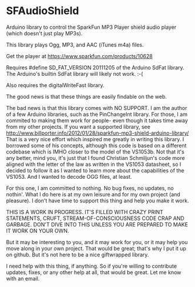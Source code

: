 SFAudioShield
=============

Arduino library to control the SparkFun MP3 Player shield audio player (which doesn't just play MP3s).

This library plays Ogg, MP3, and AAC (iTunes m4a) files.

Get the player at https://www.sparkfun.com/products/10628

Requires #define SD_FAT_VERSION 20111205 of the Arduino SdFat library. The Arduino's builtin
SdFat library will likely not work. :-(

Also requires the digitalWriteFast library.

The good news is that these things are easily findable on the web.

The bad news is that this library comes with NO SUPPORT. I am the author of a few Arduino libraries,
such as the PinChangeInt library. For those, I am commited to making them work for people- even
though it takes time away from my other projects. If you want a supported library, see
http://www.billporter.info/2012/01/28/sparkfun-mp3-shield-arduino-library/
That is a very nice effort which inspired me greatly in writing this library. I borrowed some of
his concepts, although this code is based on a different codebase which is IMHO closer to the model
of the VS1053b. Not that it's any better, mind you, it's just that I found Christian Schmiljun's code
more aligned with the letter of the law as written in the VS1053 datasheet, so I decided to follow it
as I wanted to learn more about the capabilities of the VS1053. And I wanted to decode OGG files,
at least.

For this one, I am committed to nothing. No bug fixes, no updates, no nothin'. What I do here is
at my own leisure and for my own project (and pleasure). I don't have time to support this thing
and help you make it work. 

THIS IS A WORK IN PROGRESS. IT'S FILLED WITH CRAZY PRINT STATEMENTS, CRUFT, STREAM-OF-CONSCIOUSNESS
CODE CRAP AND GARBAGE. DON'T DIVE INTO THIS UNLESS YOU ARE PREPARED TO MAKE IT WORK ON YOUR OWN.

But it may be interesting to you, and it may work for you, or it may help you move along in
your own project. That would be great; that's why I put it up on github. But it's not here to
be a nice giftwrapped library.

I need help with this thing, if anything. So if you're willing to contribute updates, fixes,
or any other help at all, that would be great. Let me know with an email.
